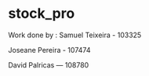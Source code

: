 # stock_pro

Work done by :
Samuel Teixeira - 103325

Joseane Pereira - 107474

David Palricas — 108780

